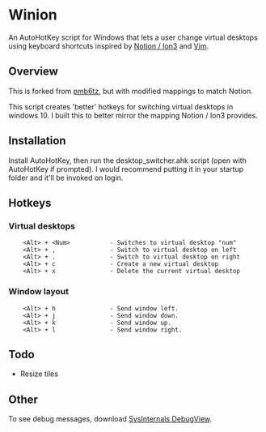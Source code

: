 # Winion
An AutoHotKey script for Windows that lets a user change virtual desktops using keyboard shortcuts inspired by [Notion / Ion3](http://notion.sourceforge.net/) and [Vim](http://vimsheet.com/images/hjkl.png).

## Overview
This is forked from [pmb6tz](https://github.com/pmb6tz/windows-desktop-switcher), but with modified mappings to match Notion.

This script creates 'better' hotkeys for switching virtual desktops in windows 10. I built this to better mirror
the mapping Notion / Ion3 provides.

## Installation
Install AutoHotKey, then run the desktop_switcher.ahk script (open with AutoHotKey if prompted). I would recommend putting it in your startup folder and it'll be invoked on login.

## Hotkeys
### Virtual desktops
        <Alt> + <Num>           - Switches to virtual desktop "num"
        <Alt> + ,               - Switch to virtual desktop on left
        <Alt> + .               - Switch to virtual desktop on right
        <Alt> + c               - Create a new virtual desktop
        <Alt> + x               - Delete the current virtual desktop

### Window layout
        <Alt> + h               - Send window left.
        <Alt> + j               - Send window down.
        <Alt> + k               - Send window up.
        <Alt> + l               - Send window right.

## Todo
- Resize tiles

## Other
To see debug messages, download [SysInternals DebugView](https://technet.microsoft.com/en-us/sysinternals/debugview).
